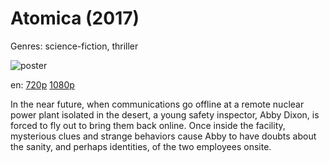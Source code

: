 # Atomica (2017)

Genres: science-fiction, thriller

![poster](http://image.tmdb.org/t/p/w500/lJ92ip5XsEE2gsty1tXQfJhcWOs.jpg)

en:
  [720p](magnet:?xt=urn:btih:3CAAE2ED9419C2339C7E5585993965EAC43F1AD2&tr=udp://glotorrents.pw:6969/announce&tr=udp://tracker.opentrackr.org:1337/announce&tr=udp://torrent.gresille.org:80/announce&tr=udp://tracker.openbittorrent.com:80&tr=udp://tracker.coppersurfer.tk:6969&tr=udp://tracker.leechers-paradise.org:6969&tr=udp://p4p.arenabg.ch:1337&tr=udp://tracker.internetwarriors.net:1337)
  [1080p](magnet:?xt=urn:btih:690EBA3180C43CCFBCD4FAA51583E02F23D4A9C2&tr=udp://glotorrents.pw:6969/announce&tr=udp://tracker.opentrackr.org:1337/announce&tr=udp://torrent.gresille.org:80/announce&tr=udp://tracker.openbittorrent.com:80&tr=udp://tracker.coppersurfer.tk:6969&tr=udp://tracker.leechers-paradise.org:6969&tr=udp://p4p.arenabg.ch:1337&tr=udp://tracker.internetwarriors.net:1337)
  


In the near future, when communications go offline at a remote nuclear power plant isolated in the desert, a young safety inspector, Abby Dixon, is forced to fly out to bring them back online. Once inside the facility, mysterious clues and strange behaviors cause Abby to have doubts about the sanity, and perhaps identities, of the two employees onsite.